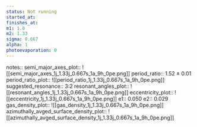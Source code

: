 ```yaml
---
status: Not running
started_at:
finishes_at:
m1: 1.0
m2: 1.33
sigma: 0.667
alpha: 1
photoevaporation: 0
---
```


notes::
semi_major_axes_plot:: ![[semi_major_axes_1j_1.33j_0.667s_1a_9h_0pe.png]]
period_ratio:: 1.52 ± 0.01
period_ratio_plot:: ![[period_ratio_1j_1.33j_0.667s_1a_9h_0pe.png]]
suggested_resonance:: 3:2
resonant_angles_plot:: ![[resonant_angles_1j_1.33j_0.667s_1a_9h_0pe.png]]
eccentricity_plot:: ![[eccentricity_1j_1.33j_0.667s_1a_9h_0pe.png]]
e1:: 0.050
e2:: 0.029
gas_density_plot:: ![[gas_density_1j_1.33j_0.667s_1a_9h_0pe.png]]
azimuthally_avged_surface_density_plot:: ![[azimuthally_avged_surface_density_1j_1.33j_0.667s_1a_9h_0pe.png]]
